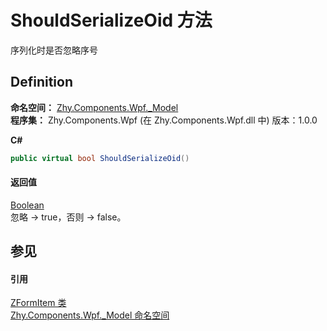 # ShouldSerializeOid 方法


序列化时是否忽略序号



## Definition
**命名空间：** <a href="N_Zhy_Components_Wpf__Model.md">Zhy.Components.Wpf._Model</a>  
**程序集：** Zhy.Components.Wpf (在 Zhy.Components.Wpf.dll 中) 版本：1.0.0

**C#**
``` C#
public virtual bool ShouldSerializeOid()
```



#### 返回值
<a href="https://learn.microsoft.com/dotnet/api/system.boolean" target="_blank" rel="noopener noreferrer">Boolean</a>  
忽略 -&gt; true，否则 -&gt; false。

## 参见


#### 引用
<a href="T_Zhy_Components_Wpf__Model_ZFormItem.md">ZFormItem 类</a>  
<a href="N_Zhy_Components_Wpf__Model.md">Zhy.Components.Wpf._Model 命名空间</a>  
